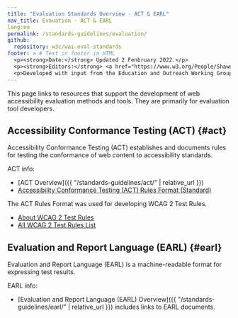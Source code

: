 ```yaml
---
title: "Evaluation Standards Overview - ACT & EARL"
nav_title: Evauation - ACT & EARL
lang:en
permalink: /standards-guidelines/evaluation/
github:
  repository: w3c/wai-eval-standards
footer: > # Text in footer in HTML
  <p><strong>Date:</strong> Updated 2 Fenbruary 2022.</p>
  <p><strong>Editors:</strong> <a href="https://www.w3.org/People/Shawn/">Shawn Lawton Henry</a> and <a href="https://www.w3.org/People/shadi/">Shadi Abou-Zahra</a>.</p>
  <p>Developed with input from the Education and Outreach Working Group (<a href="http://www.w3.org/WAI/EO/">EOWG</a>).</p>
---
```


This page links to resources that support the development of web accessibility evaluation methods and tools. They are primarily for evaluation tool developers.

## Accessibility Conformance Testing (ACT) {#act}

Accessibility Conformance Testing (ACT) establishes and documents rules for testing the conformance of web content to accessibility standards.

ACT info:
* [ACT Overview]({{ "/standards-guidelines/act/" | relative_url }})
* [Accessibility Conformance Testing (ACT) Rules Format (Standard)](https://www.w3.org/TR/act-rules-format/)

The ACT Rules Format was used for developing WCAG 2 Test Rules.
* [About WCAG 2 Test Rules](/standards-guidelines/act/rules/about/)
* [All WCAG 2 Test Rules List](/standards-guidelines/act/rules/)

## Evaluation and Report Language (EARL) {#earl}

Evaluation and Report Language (EARL) is a machine-readable format for expressing test results.

EARL info:
* [Evaluation and Report Language (EARL) Overview]({{ "/standards-guidelines/earl/" | relative_url }}) includes links to EARL documents.

